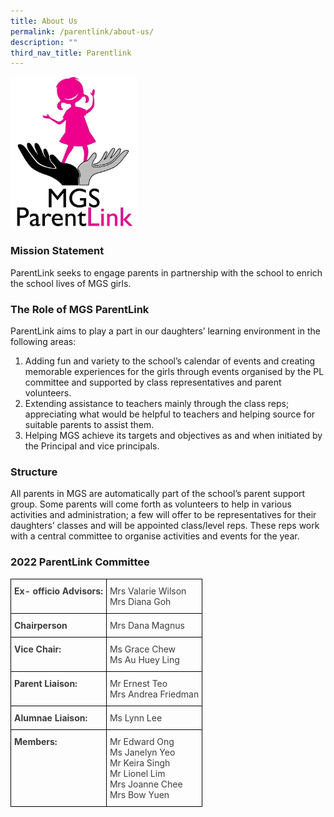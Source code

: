 ```yaml
---
title: About Us
permalink: /parentlink/about-us/
description: ""
third_nav_title: Parentlink
---
```

<img src="/images/Others/logo-MGSPL.jpg" 
     style="width:40%">
		 
### Mission Statement

ParentLink seeks to engage parents in partnership with the school to enrich the school lives of MGS girls.  

### The Role of MGS ParentLink

ParentLink aims to play a part in our daughters’ learning environment in the following areas:  

1.  Adding fun and variety to the school’s calendar of events and creating memorable experiences for the girls through events organised by the PL committee and supported by class representatives and parent volunteers. 
2.  Extending assistance to teachers mainly through the class reps; appreciating what would be helpful to teachers and helping source for suitable parents to assist them.  
3.  Helping MGS achieve its targets and objectives as and when initiated by the Principal and vice principals.   
  

### Structure

All parents in MGS are automatically part of the school’s parent support group. Some parents will come forth as volunteers to help in various activities and administration; a few will offer to be representatives for their daughters’ classes and will be appointed class/level reps. These reps work with a central committee to organise activities and events for the year.  
  

### 2022 ParentLink Committee

<style type="text/css">
.tg  {border-collapse:collapse;border-spacing:0;}
.tg td{border-color:black;border-style:solid;border-width:1px;overflow:hidden;padding:10px 5px;word-break:normal;}
.tg th{border-color:black;border-style:solid;border-width:1px;font-weight:normal;overflow:hidden;padding:10px 5px;word-break:normal;}
.tg .tg-uwnk{color:#3D3D3D;text-align:left;vertical-align:top}
.tg .tg-bzr3{color:#3D3D3D;font-weight:bold;text-align:left;vertical-align:top}
</style>
<table class="tg">
<thead>
  <tr>
    <th class="tg-bzr3">Ex- officio Advisors:</th>
    <th class="tg-uwnk">Mrs Valarie Wilson<br>Mrs Diana Goh</th>
  </tr>
</thead>
<tbody>
  <tr>
    <td class="tg-bzr3">Chairperson</td>
    <td class="tg-uwnk">Mrs Dana Magnus</td>
  </tr>
  <tr>
    <td class="tg-bzr3">Vice Chair:</td>
    <td class="tg-uwnk">Ms Grace Chew<br>Ms Au Huey Ling</td>
  </tr>
  <tr>
    <td class="tg-bzr3">Parent Liaison:</td>
    <td class="tg-uwnk">Mr Ernest Teo<br>Mrs Andrea Friedman</td>
  </tr>
  <tr>
    <td class="tg-bzr3">Alumnae Liaison:</td>
    <td class="tg-uwnk">Ms Lynn Lee</td>
  </tr>
  <tr>
    <td class="tg-bzr3">Members:</td>
    <td class="tg-uwnk">Mr Edward Ong<br>Ms Janelyn Yeo<br>Mr Keira Singh<br>Mr Lionel Lim<br>Mrs Joanne Chee<br>Mrs Bow Yuen</td>
  </tr>
</tbody>
</table>